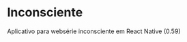 <h1 id="inconsciente">Inconsciente</h1>
<p>Aplicativo para websérie inconsciente em React Native (0.59)</p>

